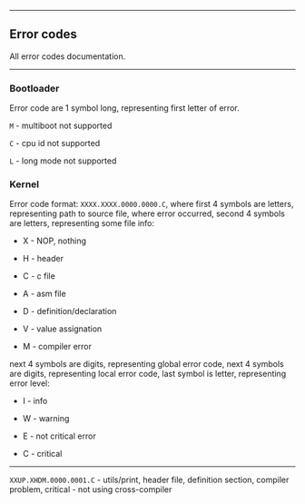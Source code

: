 
---

## Error codes

All error codes documentation.

---

### Bootloader

Error code are 1 symbol long, representing first letter of error.

`M` - multiboot not supported

`C` - cpu id not supported

`L` - long mode not supported

### Kernel

Error code format: `XXXX.XXXX.0000.0000.C`, where first 4 symbols are letters, representing path to source file, where error occurred, second 4 symbols are letters, representing some file info:
- X - NOP, nothing

- H - header

- C - c file

- A - asm file

- D - definition/declaration

- V - value assignation

- M - compiler error

next 4 symbols are digits, representing global error code, next 4 symbols are digits, representing local error code, last symbol is letter, representing error level:

- I - info

- W - warning

- E - not critical error

- C - critical

---

`XXUP.XHDM.0000.0001.C` - utils/print, header file, definition section, compiler problem, critical - not using cross-compiler

